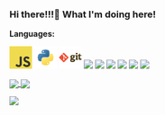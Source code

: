 ### Hi there!!!👋 What I'm doing here!

**Languages:**  

<code><img height="40" src="https://raw.githubusercontent.com/github/explore/80688e429a7d4ef2fca1e82350fe8e3517d3494d/topics/javascript/javascript.png"></code>
<code><img height="40" src="https://raw.githubusercontent.com/github/explore/80688e429a7d4ef2fca1e82350fe8e3517d3494d/topics/python/python.png"></code>
<code><img height="40" src="https://raw.githubusercontent.com/github/explore/80688e429a7d4ef2fca1e82350fe8e3517d3494d/topics/git/git.png"></code>
<code><img height="40" src="https://github.com/sskumargan/sskumargan/blob/main/images/csharp.png"></code>
<code><img height="40" src="https://github.com/sskumargan/sskumargan/blob/main/images/aws.png"></code>
<code><img height="40" src="https://github.com/sskumargan/sskumargan/blob/main/images/go.png"></code>
<code><img height="40" src="https://github.com/sskumargan/sskumargan/blob/main/images/net.png"></code>
<code><img height="40" src="https://github.com/sskumargan/sskumargan/blob/main/images/sql.png"></code>
<code><img height="40" src="https://github.com/sskumargan/sskumargan/blob/main/images/wpf.png"></code>

  <a href="https://github-readme-stats.vercel.app/api?username=sskumargan&count_private=true&show_icons=true&theme=chartreuse-dark">
    <img align="center" src="https://github-readme-stats.vercel.app/api?username=sskumargan&bg_color=30,e96443,904e95&title_color=fff&text_color=fff" />
  </a>

  <a href="https://github.com/sskumargan">
    <img align="center" src="https://github-readme-stats.vercel.app/api/top-langs/?username=sskumargan&bg_color=30,e96443,904e95&title_color=fff&text_color=fff" />
  </a> 
  
  ![](http://github-profile-summary-cards.vercel.app/api/cards/profile-details?username=vn7n24fzkq&theme=default)
  
<!--

![](http://github-profile-summary-cards.vercel.app/api/cards/productive-time?username=vn7n24fzkq&theme=default&utcOffset=8)
![](http://github-profile-summary-cards.vercel.app/api/cards/most-commit-language?username=vn7n24fzkq&theme=default)

**sskumargan/sskumargan** is a ✨ _special_ ✨ repository because its `README.md` (this file) appears on your GitHub profile.

Here are some ideas to get you started:

- 🔭 I’m currently working on ...
- 🌱 I’m currently learning ...
- 👯 I’m looking to collaborate on ...
- 🤔 I’m looking for help with ...
- 💬 Ask me about ...
- 📫 How to reach me: ...
- 😄 Pronouns: ...
- ⚡ Fun fact: ...
-->
